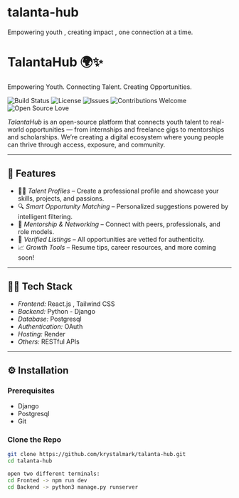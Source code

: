 # talanta-hub
Empowering youth , creating impact , one connection at a time.


# TalantaHub 🌍✨  
Empowering Youth. Connecting Talent. Creating Opportunities.

![Build Status](https://img.shields.io/badge/build-passing-brightgreen)
![License](https://img.shields.io/github/license/krystalmark/talanta-hub)
![Issues](https://img.shields.io/github/issues/krystalmark/talanta-hub)
![Contributions Welcome](https://img.shields.io/badge/contributions-welcome-blue)
![Open Source Love](https://img.shields.io/badge/open--source-💖-blue)

*TalantaHub* is an open-source platform that connects youth talent to real-world opportunities — from internships and freelance gigs to mentorships and scholarships. We’re creating a digital ecosystem where young people can thrive through access, exposure, and community.

---

## 🌟 Features

- 🧑‍🎓 *Talent Profiles* – Create a professional profile and showcase your skills, projects, and passions.  
- 🔍 *Smart Opportunity Matching* – Personalized suggestions powered by intelligent filtering.  
- 🤝 *Mentorship & Networking* – Connect with peers, professionals, and role models.  
- 📢 *Verified Listings* – All opportunities are vetted for authenticity.  
- 📈 *Growth Tools* – Resume tips, career resources, and more coming soon!

---

## 🧑‍💻 Tech Stack

- *Frontend:* React.js , Tailwind CSS  
- *Backend:* Python - Django 
- *Database:* Postgresql  
- *Authentication:*  OAuth 
- *Hosting:*  Render   
- *Others:* RESTful APIs

---

## ⚙️ Installation

### Prerequisites
- Django
- Postgresql 
- Git

### Clone the Repo

```bash
git clone https://github.com/krystalmark/talanta-hub.git
cd talanta-hub

open two different terminals:
cd Fronted -> npm run dev
cd Backend -> python3 manage.py runserver
